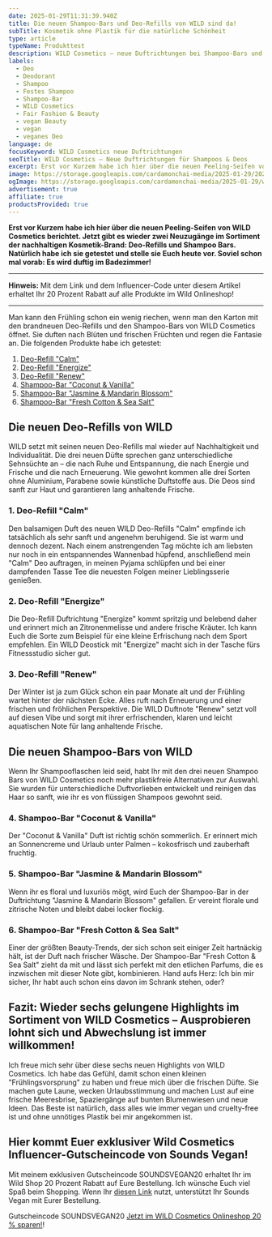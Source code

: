 ```yaml
---
date: 2025-01-29T11:31:39.940Z
title: Die neuen Shampoo-Bars und Deo-Refills von WILD sind da!
subTitle: Kosmetik ohne Plastik für die natürliche Schönheit
type: article
typeName: Produkttest
description: WILD Cosmetics – neue Duftrichtungen bei Shampoo-Bars und Deos machen Lust auf den Frühling. Holt Euch hier alle Infos und testet sie direkt!
labels:
  - Deo
  - Deodorant
  - Shampoo
  - Festes Shampoo
  - Shampoo-Bar
  - WILD Cosmetics
  - Fair Fashion & Beauty
  - vegan Beauty
  - vegan
  - veganes Deo
language: de
focusKeyword: WILD Cosmetics neue Duftrichtungen
seoTitle: WILD Cosmetics – Neue Duftrichtungen für Shampoos & Deos
excerpt: Erst vor Kurzem habe ich hier über die neuen Peeling-Seifen von WILD Cosmetics berichtet. Jetzt gibt es wieder zwei Neuzugänge im Sortiment der nachhaltigen Kosmetik-Brand – Deo-Refills und Shampoo Bars. Natürlich habe ich sie getestet und stelle sie Euch heute vor. Soviel schon mal vorab – Es wird duftig im Badezimmer!
image: https://storage.googleapis.com/cardamonchai-media/2025-01-29/2025-01-29-soundsvegan-com-wild-cosmetics-09-jpg-imagine-482808_706c68_1024_768/640.webp
ogImage: https://storage.googleapis.com/cardamonchai-media/2025-01-29/wild-cosmetics-neue-duftrichtungen-soundsvegan-com-og-jpg-imagine-482808_7b7672_1200_628/640.webp
advertisement: true
affiliate: true
productsProvided: true
---
```


**Erst vor Kurzem habe ich hier über die neuen Peeling-Seifen von WILD Cosmetics berichtet. Jetzt gibt es wieder zwei Neuzugänge im Sortiment der nachhaltigen Kosmetik-Brand: Deo-Refills und Shampoo Bars. Natürlich habe ich sie getestet und stelle sie Euch heute vor. Soviel schon mal vorab: Es wird duftig im Badezimmer!**

---

**Hinweis:** Mit dem Link und dem Influencer-Code unter diesem Artikel erhaltet Ihr 20 Prozent Rabatt auf alle Produkte im Wild Onlineshop!

---

Man kann den Frühling schon ein wenig riechen, wenn man den Karton mit den brandneuen Deo-Refills und den Shampoo-Bars von WILD Cosmetics öffnet. Sie duften nach Blüten und frischen Früchten und regen die Fantasie an. Die folgenden Produkte habe ich getestet:

1. [Deo-Refill "Calm"](#calm)
2. [Deo-Refill "Energize"](#energize)
3. [Deo-Refill "Renew"](#renew)
4. [Shampoo-Bar "Coconut & Vanilla"](#coconut-vanilla)
5. [Shampoo-Bar "Jasmine & Mandarin Blossom"](#jasmine-mandarin-blossom)
6. [Shampoo-Bar "Fresh Cotton & Sea Salt"](#fresh-cotton-sea-salt)

<Gallery name="wild-cosmetics-neue-duftrichtungen-soundsvegan-2" />

## Die neuen Deo-Refills von WILD

WILD setzt mit seinen neuen Deo-Refills mal wieder auf Nachhaltigkeit und Individualität. Die drei neuen Düfte sprechen ganz unterschiedliche Sehnsüchte an – die nach Ruhe und Entspannung, die nach Energie und Frische und die nach Erneuerung. Wie gewohnt kommen alle drei Sorten ohne Aluminium, Parabene sowie künstliche Duftstoffe aus. Die Deos sind sanft zur Haut und garantieren lang anhaltende Frische.

<div id="calm"></div>

### 1. Deo-Refill "Calm"

Den balsamigen Duft des neuen WILD Deo-Refills "Calm" empfinde ich tatsächlich als sehr sanft und angenehm beruhigend. Sie ist warm und dennoch dezent. Nach einem anstrengenden Tag möchte ich am liebsten nur noch in ein entspannendes Wannenbad hüpfend, anschließend mein "Calm" Deo auftragen, in meinen Pyjama schlüpfen und bei einer dampfenden Tasse Tee die neuesten Folgen meiner Lieblingsserie genießen.

<div id="energize"></div>

### 2. Deo-Refill "Energize"

Die Deo-Refill Duftrichtung "Energize" kommt spritzig und belebend daher und erinnert mich an Zitronenmelisse und andere frische Kräuter. Ich kann Euch die Sorte zum Beispiel für eine kleine Erfrischung nach dem Sport empfehlen. Ein WILD Deostick mit "Energize" macht sich in der Tasche fürs Fitnessstudio sicher gut.

<div id="renew"></div>

### 3. Deo-Refill "Renew"

Der Winter ist ja zum Glück schon ein paar Monate alt und der Frühling wartet hinter der nächsten Ecke. Alles ruft nach Erneuerung und einer frischen und fröhlichen Perspektive. Die WILD Duftnote "Renew" setzt voll auf diesen Vibe und sorgt mit ihrer erfrischenden, klaren und leicht aquatischen Note für lang anhaltende Frische.

<div id="shampoo-bars"></div>

## Die neuen Shampoo-Bars von WILD

Wenn Ihr Shampooflaschen leid seid, habt Ihr mit den drei neuen Shampoo Bars von WILD Cosmetics noch mehr plastikfreie Alternativen zur Auswahl. Sie wurden für unterschiedliche Duftvorlieben entwickelt und reinigen das Haar so sanft, wie ihr es von flüssigen Shampoos gewohnt seid.

<div id="coconut-vanilla"></div>

### 4. Shampoo-Bar "Coconut & Vanilla"

Der "Coconut & Vanilla" Duft ist richtig schön sommerlich. Er erinnert mich an Sonnencreme und Urlaub unter Palmen – kokosfrisch und zauberhaft fruchtig.

<div id="jasmine-mandarin-blossom"></div>

### 5. Shampoo-Bar "Jasmine & Mandarin Blossom"

Wenn ihr es floral und luxuriös mögt, wird Euch der Shampoo-Bar in der Duftrichtung "Jasmine & Mandarin Blossom" gefallen. Er vereint florale und zitrische Noten und bleibt dabei locker flockig.

<div id="fresh-cotton-sea-salt"></div>

### 6. Shampoo-Bar "Fresh Cotton & Sea Salt"

Einer der größten Beauty-Trends, der sich schon seit einiger Zeit hartnäckig hält, ist der Duft nach frischer Wäsche. Der Shampoo-Bar "Fresh Cotton & Sea Salt" zieht da mit und lässt sich perfekt mit den etlichen Parfums, die es inzwischen mit dieser Note gibt, kombinieren. Hand aufs Herz: Ich bin mir sicher, Ihr habt auch schon eins davon im Schrank stehen, oder?

## Fazit: Wieder sechs gelungene Highlights im Sortiment von WILD Cosmetics – Ausprobieren lohnt sich und Abwechslung ist immer willkommen!

Ich freue mich sehr über diese sechs neuen Highlights von WILD Cosmetics. Ich habe das Gefühl, damit schon einen kleinen "Frühlingsvorsprung" zu haben und freue mich über die frischen Düfte. Sie machen gute Laune, wecken Urlaubsstimmung und machen Lust auf eine frische Meeresbrise, Spaziergänge auf bunten Blumenwiesen und neue Ideen. Das Beste ist natürlich, dass alles wie immer vegan und cruelty-free ist und ohne unnötiges Plastik bei mir angekommen ist.

## Hier kommt Euer exklusiver Wild Cosmetics Influencer-Gutscheincode von Sounds Vegan!

Mit meinem exklusiven Gutscheincode SOUNDSVEGAN20 erhaltet Ihr im Wild Shop 20 Prozent Rabatt auf Eure Bestellung. Ich wünsche Euch viel Spaß beim Shopping. Wenn Ihr [diesen Link](https://www.awin1.com/cread.php?awinmid=108144&awinaffid=632580&ued=https%3A%2F%2Fwww.wearewild.com%2Fde%2F%3Fdiscount%3DSOUNDSVEGAN20) nutzt, unterstützt Ihr Sounds Vegan mit Eurer Bestellung.

Gutscheincode SOUNDSVEGAN20 [Jetzt im WILD Cosmetics Onlineshop 20 % sparen!](https://www.awin1.com/cread.php?awinmid=108144&awinaffid=632580&ued=https%3A%2F%2Fwww.wearewild.com%2Fde%2F%3Fdiscount%3DSOUNDSVEGAN20)!

<Gallery name="wild-cosmetics-neue-duftrichtungen-soundsvegan-1" />

